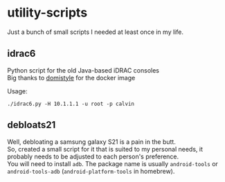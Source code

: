 # utility-scripts

Just a bunch of small scripts I needed at least once in my life.

## idrac6

Python script for the old Java-based iDRAC consoles  
Big thanks to [domistyle](https://github.com/DomiStyle/docker-idrac6) for the docker image  

Usage:

```shell
./idrac6.py -H 10.1.1.1 -u root -p calvin
```

## debloats21

Well, debloating a samsung galaxy S21 is a pain in the butt.  
So, created a small script for it that is suited to my personal needs, it probably needs to be adjusted to each person's preference.  
You will need to install `adb`. The package name is usually `android-tools` or `android-tools-adb` (`android-platform-tools` in homebrew).
